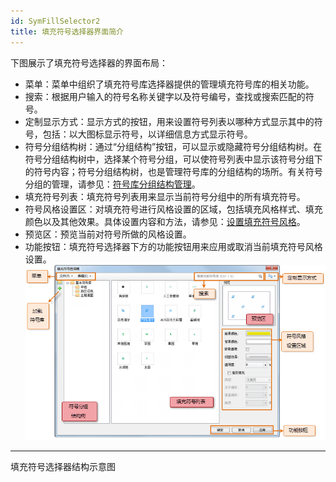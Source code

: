 ```yaml
---
id: SymFillSelector2
title: 填充符号选择器界面简介
---
```

下图展示了填充符号选择器的界面布局：

* 菜单：菜单中组织了填充符号库选择器提供的管理填充符号库的相关功能。
* 搜索：根据用户输入的符号名称关键字以及符号编号，查找或搜索匹配的符号。 
* 定制显示方式：显示方式的按钮，用来设置符号列表以哪种方式显示其中的符号，包括：以大图标显示符号，以详细信息方式显示符号。
* 符号分组结构树：通过“分组结构”按钮，可以显示或隐藏符号分组结构树。在符号分组结构树中，选择某个符号分组，可以使符号列表中显示该符号分组下的符号内容；符号分组结构树，也是管理符号库的分组结构的场所。有关符号分组的管理，请参见：[符号库分组结构管理](SymMarkerManager3.htm)。
* 填充符号列表：填充符号列表用来显示当前符号分组中的所有填充符号。
* 符号风格设置区：对填充符号进行风格设置的区域，包括填充风格样式、填充颜色以及其他效果。具体设置内容和方法，请参见：[设置填充符号风格](SymFillSelector3.htm)。
* 预览区：预览当前对符号所做的风格设置。
* 功能按钮：填充符号选择器下方的功能按钮用来应用或取消当前填充符号风格设置。
![](img/SymFillSelector2t1.png)  
---  
填充符号选择器结构示意图  
